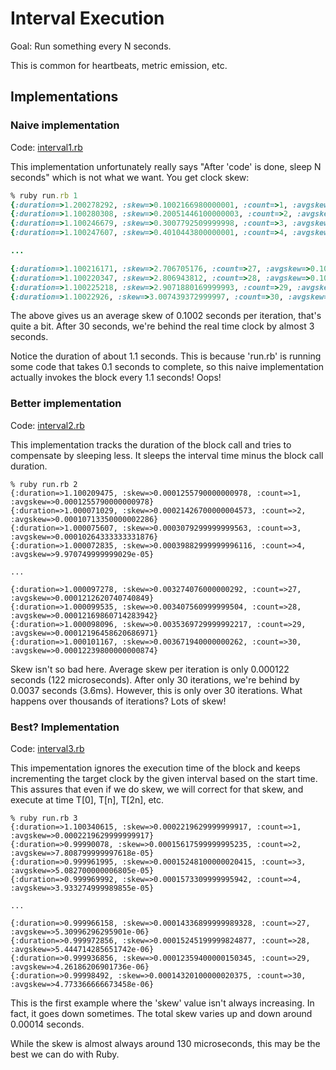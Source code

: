 # Interval Execution

Goal: Run something every N seconds.

This is common for heartbeats, metric emission, etc.

## Implementations

### Naive implementation 

Code: [interval1.rb](https://github.com/jordansissel/software-patterns/blob/master/interval-execution/ruby/examples/interval1.rb)

This implementation unfortunately really says "After 'code' is done, sleep N
seconds" which is not what we want. You get clock skew:

```ruby
% ruby run.rb 1
{:duration=>1.200278292, :skew=>0.1002166980000001, :count=>1, :avgskew=>0.1002166980000001}
{:duration=>1.100280308, :skew=>0.20051446100000003, :count=>2, :avgskew=>0.10025723050000002}
{:duration=>1.100246679, :skew=>0.3007792509999998, :count=>3, :avgskew=>0.10025975033333327}
{:duration=>1.100247607, :skew=>0.4010443800000001, :count=>4, :avgskew=>0.10026109500000002}

...

{:duration=>1.100216171, :skew=>2.706705176, :count=>27, :avgskew=>0.10024833985185184}
{:duration=>1.100220347, :skew=>2.806943812, :count=>28, :avgskew=>0.10024799328571429}
{:duration=>1.100225218, :skew=>2.9071880169999993, :count=>29, :avgskew=>0.1002478626551724}
{:duration=>1.10022926, :skew=>3.007439372999997, :count=>30, :avgskew=>0.1002479790999999}
```

The above gives us an average skew of 0.1002 seconds per iteration, that's
quite a bit. After 30 seconds, we're behind the real time clock by almost 3
seconds.

Notice the duration of about 1.1 seconds. This is because 'run.rb' is running
some code that takes 0.1 seconds to complete, so this naive implementation
actually invokes the block every 1.1 seconds! Oops!

### Better implementation

Code: [interval2.rb](https://github.com/jordansissel/software-patterns/blob/master/interval-execution/ruby/examples/interval2.rb)

This implementation tracks the duration of the block call and tries to
compensate by sleeping less. It sleeps the interval time minus the block call
duration.

```
% ruby run.rb 2
{:duration=>1.100209475, :skew=>0.0001255790000000978, :count=>1, :avgskew=>0.0001255790000000978}
{:duration=>1.000071029, :skew=>0.00021426700000004573, :count=>2, :avgskew=>0.00010713350000002286}
{:duration=>1.000075607, :skew=>0.0003079299999999563, :count=>3, :avgskew=>0.00010264333333331876}
{:duration=>1.000072835, :skew=>0.00039882999999996116, :count=>4, :avgskew=>9.970749999999029e-05}

...

{:duration=>1.000097278, :skew=>0.003274076000000292, :count=>27, :avgskew=>0.0001212620740740849}
{:duration=>1.000099535, :skew=>0.003407560999999504, :count=>28, :avgskew=>0.00012169860714283942}
{:duration=>1.000098096, :skew=>0.0035369729999992217, :count=>29, :avgskew=>0.00012196458620686971}
{:duration=>1.000101167, :skew=>0.003671940000000262, :count=>30, :avgskew=>0.00012239800000000874}
```

Skew isn't so bad here. Average skew per iteration is only 0.000122 seconds
(122 microseconds). After only 30 iterations, we're behind by 0.0037 seconds
(3.6ms). However, this is only over 30 iterations. What happens over thousands
of iterations? Lots of skew!

### Best? Implementation

Code: [interval3.rb](https://github.com/jordansissel/software-patterns/blob/master/interval-execution/ruby/examples/interval3.rb)

This impementation ignores  the execution time of the block and keeps
incrementing the target clock by the given interval based on the start time.
This assures that even if we do skew, we will correct for that skew, and
execute at time T[0], T[n], T[2n], etc.

```
% ruby run.rb 3
{:duration=>1.100340615, :skew=>0.0002219629999999917, :count=>1, :avgskew=>0.0002219629999999917}
{:duration=>0.99990078, :skew=>0.00015617599999995235, :count=>2, :avgskew=>7.808799999997618e-05}
{:duration=>0.999961995, :skew=>0.00015248100000020415, :count=>3, :avgskew=>5.082700000006805e-05}
{:duration=>0.999969992, :skew=>0.0001573309999995942, :count=>4, :avgskew=>3.933274999989855e-05}

...

{:duration=>0.999966158, :skew=>0.00014336899999989328, :count=>27, :avgskew=>5.30996296295901e-06}
{:duration=>0.999972856, :skew=>0.00015245199999824877, :count=>28, :avgskew=>5.444714285651742e-06}
{:duration=>0.999936856, :skew=>0.00012359400000150345, :count=>29, :avgskew=>4.26186206901736e-06}
{:duration=>0.99998492, :skew=>0.00014320100000020375, :count=>30, :avgskew=>4.773366666673458e-06}
```

This is the first example where the 'skew' value isn't always increasing. In
fact, it goes down sometimes. The total skew varies up and down around 0.00014
seconds.

While the skew is almost always around 130 microseconds, this may be the best
we can do with Ruby.
